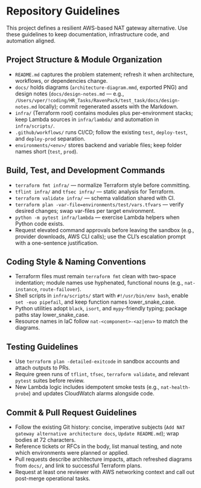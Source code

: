 # Repository Guidelines

This project defines a resilient AWS-based NAT gateway alternative. Use these guidelines to keep documentation, infrastructure code, and automation aligned.

## Project Structure & Module Organization
- `README.md` captures the problem statement; refresh it when architecture, workflows, or dependencies change.
- `docs/` holds diagrams (`architecture-diagram.mmd`, exported PNG) and design notes (`docs/design-notes.md` — e.g., `/Users/vper/!coding/HR_Tasks/RavenPack/test_task/docs/design-notes.md` locally); commit regenerated assets with the Markdown.
- `infra/` (Terraform root) contains modules plus per-environment stacks; keep Lambda sources in `infra/lambda/` and automation in `infra/scripts/`.
- `.github/workflows/` runs CI/CD; follow the existing `test`, `deploy-test`, and `deploy-prod` separation.
- `environments/<env>/` stores backend and variable files; keep folder names short (`test`, `prod`).

## Build, Test, and Development Commands
- `terraform fmt infra/` — normalize Terraform style before committing.
- `tflint infra/` and `tfsec infra/` — static analysis for Terraform.
- `terraform validate infra/` — schema validation shared with CI.
- `terraform plan -var-file=environments/test/vars.tfvars` — verify desired changes; swap var-files per target environment.
- `python -m pytest infra/lambda` — exercise Lambda helpers when Python code exists.
- Request elevated command approvals before leaving the sandbox (e.g., provider downloads, AWS CLI calls); use the CLI’s escalation prompt with a one-sentence justification.

## Coding Style & Naming Conventions
- Terraform files must remain `terraform fmt` clean with two-space indentation; module names use hyphenated, functional nouns (e.g., `nat-instance`, `route-failover`).
- Shell scripts in `infra/scripts/` start with `#!/usr/bin/env bash`, enable `set -euo pipefail`, and keep function names lower_snake_case.
- Python utilities adopt `black`, `isort`, and `mypy`-friendly typing; package paths stay lower_snake_case.
- Resource names in IaC follow `nat-<component>-<az|env>` to match the diagrams.

## Testing Guidelines
- Use `terraform plan -detailed-exitcode` in sandbox accounts and attach outputs to PRs.
- Require green runs of `tflint`, `tfsec`, `terraform validate`, and relevant `pytest` suites before review.
- New Lambda logic includes idempotent smoke tests (e.g., `nat-health-probe`) and updates CloudWatch alarms alongside code.

## Commit & Pull Request Guidelines
- Follow the existing Git history: concise, imperative subjects (`Add NAT gateway alternative architecture docs`, `Update README.md`); wrap bodies at 72 characters.
- Reference tickets or RFCs in the body, list manual testing, and note which environments were planned or applied.
- Pull requests describe architecture impacts, attach refreshed diagrams from `docs/`, and link to successful Terraform plans.
- Request at least one reviewer with AWS networking context and call out post-merge operational tasks.

